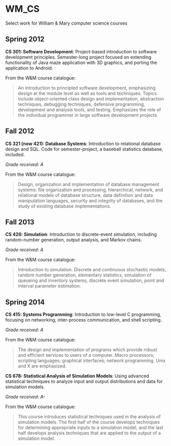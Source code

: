 # WM_CS
Select work for William &amp; Mary computer science courses

## Spring 2012

**CS 301: Software Development**: Project-based introduction to software development principles. Semester-long project focused on extending functionality of Java maze application with 3D graphics, and porting the application to Android.

From the W&M course catalogue:

> An introduction to principled software development, emphasizing design at the module level as well as tools and techniques. Topics include object-oriented class design and implementation, abstraction techniques, debugging techniques, defensive programming, development and analysis tools, and testing. Emphasizes the role of the individual programmer in large software development projects. 

## Fall 2012

**CS 321 (now 421): Database Systems**: Introduction to relational database design and SQL. Code for semester-project, a baseball statistics database, included.

*Grade received: A*

From the W&M course catalogue:

>Design, organization and implementation of database management systems: file organization and processing, hierarchical, network, and relational models of database structure, data definition and data manipulation languages, security and integrity of databases, and the study of existing database implementations.

## Fall 2013

**CS 426: Simulation**: Introduction to discrete-event simulation, including random-number generation, output analysis, and Markov chains.

*Grade received: A*

From the W&M course catalogue:

>Introduction to simulation. Discrete and continuous stochastic models, random number generation, elementary statistics, simulation of queueing and inventory systems, discrete event simulation, point and interval parameter estimation. 

## Spring 2014

**CS 415: Systems Programming**: Introduction to low-level C programming, focusing on networking, inter-process communication, and shell scripting.

*Grade received: A*

From the W&M course catalogue:

>The design and implementation of programs which provide robust and efficient services to users of a computer. Macro processors; scripting languages; graphical interfaces; network programming. Unix and X are emphasized. 

**CS 678: Statistical Analysis of Simulation Models**: Using advanced statistical techniques to analyze input and output distributions and data for simulation models.

*Grade received: A-*

From the W&M course catalogue:

>This course introduces statistical techniques used in the analysis of simulation models. The first half of the course develops techniques for determining appropriate inputs to a simulation model, and the last half develops analysis techniques that are applied to the output of a simulation model.
